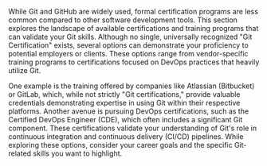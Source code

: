While Git and GitHub are widely used, formal certification programs are less common compared to other software development tools. This section explores the landscape of available certifications and training programs that can validate your Git skills. Although no single, universally recognized "Git Certification" exists, several options can demonstrate your proficiency to potential employers or clients. These options range from vendor-specific training programs to certifications focused on DevOps practices that heavily utilize Git.

One example is the training offered by companies like Atlassian (Bitbucket) or GitLab, which, while not strictly "Git certifications," provide valuable credentials demonstrating expertise in using Git within their respective platforms. Another avenue is pursuing DevOps certifications, such as the Certified DevOps Engineer (CDE), which often includes a significant Git component. These certifications validate your understanding of Git's role in continuous integration and continuous delivery (CI/CD) pipelines. While exploring these options, consider your career goals and the specific Git-related skills you want to highlight.